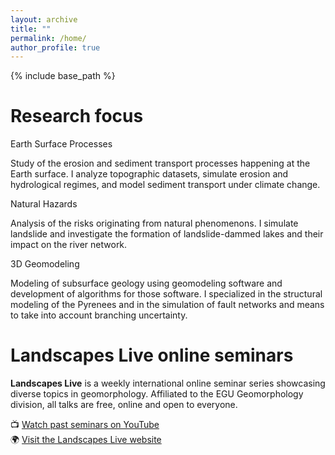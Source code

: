 ```yaml
---
layout: archive
title: ""
permalink: /home/
author_profile: true
---
```


{% include base_path %}


Research focus
======

Earth Surface Processes 

Study of the erosion and sediment transport processes happening at the Earth surface. I analyze topographic datasets, simulate erosion and hydrological regimes, and model sediment transport under climate change.

Natural Hazards 

Analysis of the risks originating from natural phenomenons. I simulate landslide and investigate the formation of landslide-dammed lakes and their impact on the river network.

3D Geomodeling

Modeling of subsurface geology using geomodeling software and development of algorithms for those software. I specialized in the structural modeling of the Pyrenees and in the simulation of fault networks and means to take into account branching uncertainty.

Landscapes Live online seminars
======
**Landscapes Live** is a weekly international online seminar series showcasing diverse topics in geomorphology. Affiliated to the EGU Geomorphology division, all talks are free, online and open to everyone.

📺 [Watch past seminars on YouTube](https://www.youtube.com/@landscapeslive1326/videos)  
🌍 [Visit the Landscapes Live website](https://landscapeslive.org)

  
